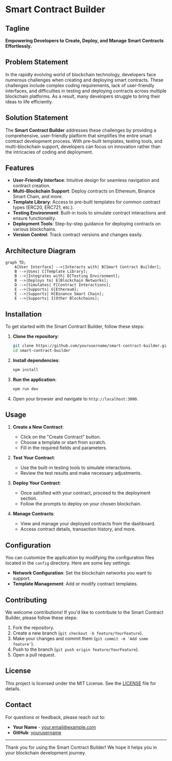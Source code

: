 # Smart Contract Builder

## Tagline
**Empowering Developers to Create, Deploy, and Manage Smart Contracts Effortlessly.**

## Problem Statement
In the rapidly evolving world of blockchain technology, developers face numerous challenges when creating and deploying smart contracts. These challenges include complex coding requirements, lack of user-friendly interfaces, and difficulties in testing and deploying contracts across multiple blockchain platforms. As a result, many developers struggle to bring their ideas to life efficiently.

## Solution Statement
The **Smart Contract Builder** addresses these challenges by providing a comprehensive, user-friendly platform that simplifies the entire smart contract development process. With pre-built templates, testing tools, and multi-blockchain support, developers can focus on innovation rather than the intricacies of coding and deployment.

## Features
- **User-Friendly Interface**: Intuitive design for seamless navigation and contract creation.
- **Multi-Blockchain Support**: Deploy contracts on Ethereum, Binance Smart Chain, and more.
- **Template Library**: Access to pre-built templates for common contract types (ERC20, ERC721, etc.).
- **Testing Environment**: Built-in tools to simulate contract interactions and ensure functionality.
- **Deployment Tools**: Step-by-step guidance for deploying contracts on various blockchains.
- **Version Control**: Track contract versions and changes easily.

## Architecture Diagram
```mermaid
graph TD;
    A[User Interface] -->|Interacts with| B[Smart Contract Builder];
    B -->|Uses| C[Template Library];
    B -->|Integrates with| D[Testing Environment];
    B -->|Deploys to| E[Blockchain Networks];
    D -->|Simulates| F[Contract Interactions];
    E -->|Supports| G[Ethereum];
    E -->|Supports| H[Binance Smart Chain];
    E -->|Supports| I[Other Blockchains];
```

## Installation
To get started with the Smart Contract Builder, follow these steps:

1. **Clone the repository**:
   ```bash
   git clone https://github.com/yourusername/smart-contract-builder.git
   cd smart-contract-builder
   ```

2. **Install dependencies**:
   ```bash
   npm install
   ```

3. **Run the application**:
   ```bash
   npm run dev
   ```

4. Open your browser and navigate to `http://localhost:3000`.

## Usage
1. **Create a New Contract**:
   - Click on the "Create Contract" button.
   - Choose a template or start from scratch.
   - Fill in the required fields and parameters.

2. **Test Your Contract**:
   - Use the built-in testing tools to simulate interactions.
   - Review the test results and make necessary adjustments.

3. **Deploy Your Contract**:
   - Once satisfied with your contract, proceed to the deployment section.
   - Follow the prompts to deploy on your chosen blockchain.

4. **Manage Contracts**:
   - View and manage your deployed contracts from the dashboard.
   - Access contract details, transaction history, and more.

## Configuration
You can customize the application by modifying the configuration files located in the `config` directory. Here are some key settings:

- **Network Configuration**: Set the blockchain networks you want to support.
- **Template Management**: Add or modify contract templates.

## Contributing
We welcome contributions! If you'd like to contribute to the Smart Contract Builder, please follow these steps:

1. Fork the repository.
2. Create a new branch (`git checkout -b feature/YourFeature`).
3. Make your changes and commit them (`git commit -m 'Add some feature'`).
4. Push to the branch (`git push origin feature/YourFeature`).
5. Open a pull request.

## License
This project is licensed under the MIT License. See the [LICENSE](LICENSE) file for details.

## Contact
For questions or feedback, please reach out to:

- **Your Name** - [your.email@example.com](mailto:your.email@example.com)
- **GitHub**: [yourusername](https://github.com/yourusername)

---

Thank you for using the Smart Contract Builder! We hope it helps you in your blockchain development journey.
